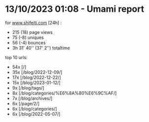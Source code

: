 # 13/10/2023 01:08 - Umami report
for www.shifeiti.com [24h] :

 - 215 (18) page views
 - 75 (-8) uniques
 - 56 (-4) bounces
 - 3h 31' 40'' (37' 2'') totaltime


top 10 urls:
 - 54x [/]
 - 35x [/blog/2022-12-09/]
 - 17x [/blog/2022-12-22/]
 - 15x [/blog/2023-01-12/]
 - 9x [/blog/tags/]
 - 8x [/blog/categories/%E6%8A%80%E6%9C%AF/]
 - 7x [/blog/archives/]
 - 6x [/page/2/]
 - 6x [/blog/categories/]
 - 6x [/blog/2022-05-07/]


